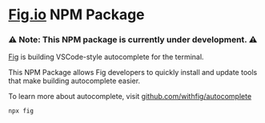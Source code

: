 # [Fig.io](https://fig.io) NPM Package

### ⚠️ Note: This NPM package is currently under development. ⚠️ 

[Fig](https://fig.io) is building VSCode-style autocomplete for the terminal.

This NPM Package allows Fig developers to quickly install and update tools that make building autocomplete easier. 

To learn more about autocomplete, visit [github.com/withfig/autocomplete](github.com/withfig/autocomplete)

```
npx fig
```
